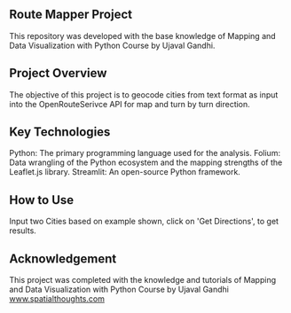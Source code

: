 ## Route Mapper Project

This repository was developed with the base knowledge of Mapping and Data Visualization with Python Course by Ujaval Gandhi.

## Project Overview

The objective of this project is to geocode cities from text format as input into the OpenRouteSerivce API for map and turn 
by turn direction.

## Key Technologies

Python: The primary programming language used for the analysis.
Folium: Data wrangling of the Python ecosystem and the mapping strengths of the Leaflet.js library.
Streamlit: An open-source Python framework.

## How to Use

Input two Cities based on example shown, click on 'Get Directions', to get results.

## Acknowledgement

This project was completed with the knowledge and tutorials of Mapping and Data Visualization with Python Course by Ujaval Gandhi www.spatialthoughts.com